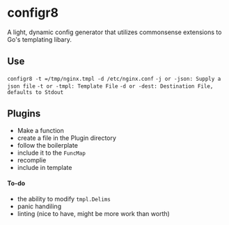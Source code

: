 # configr8
A light, dynamic config generator that utilizes commonsense extensions to Go's templating libary.

## Use
`configr8 -t =/tmp/nginx.tmpl -d /etc/nginx.conf`
`-j or -json: Supply a json file`
`-t or -tmpl: Template File`
`-d or -dest: Destination File, defaults to Stdout`

## Plugins
- Make a function
- create a file in the Plugin directory
- follow the boilerplate
- include it to the `FuncMap`
- recomplie
- include in template 


#### To-do
+ the ability to modify `tmpl.Delims`
+ panic handiling 
+ linting (nice to have, might be more work than worth) 
